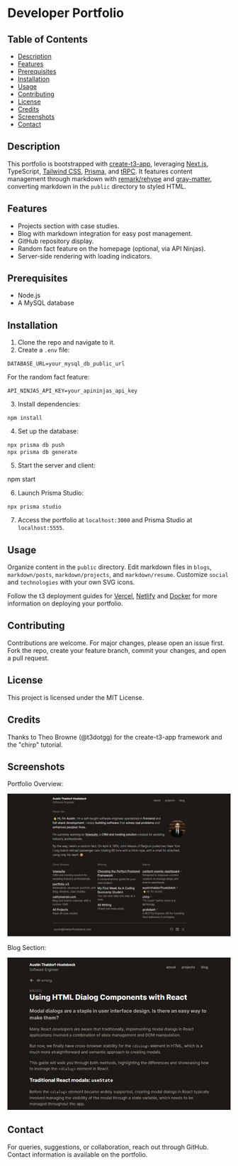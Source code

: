 # Developer Portfolio

## Table of Contents
- [Description](#description)
- [Features](#features)
- [Prerequisites](#prerequisites)
- [Installation](#installation)
- [Usage](#usage)
- [Contributing](#contributing)
- [License](#license)
- [Credits](#credits)
- [Screenshots](#screenshots)
- [Contact](#contact)

## Description
This portfolio is bootstrapped with [create-t3-app](https://create.t3.gg/), leveraging [Next.js](https://nextjs.org), TypeScript, [Tailwind CSS](https://tailwindcss.com), [Prisma](https://prisma.io), and [tRPC](https://trpc.io). It features content management through markdown with [remark/rehype](https://github.com/remarkjs/remark-rehype) and [gray-matter](https://www.npmjs.com/package/gray-matter), converting markdown in the `public` directory to styled HTML.

## Features
- Projects section with case studies.
- Blog with markdown integration for easy post management.
- GitHub repository display.
- Random fact feature on the homepage (optional, via API Ninjas).
- Server-side rendering with loading indicators.

## Prerequisites
- Node.js
- A MySQL database

## Installation
1. Clone the repo and navigate to it.
2. Create a `.env` file:

```
DATABASE_URL=your_mysql_db_public_url
```

For the random fact feature:

```
API_NINJAS_API_KEY=your_apininjas_api_key
```

3. Install dependencies:

```
npm install
```

4. Set up the database:

```
npx prisma db push
npx prisma db generate
```

5. Start the server and client:

npm start

6. Launch Prisma Studio:

```
npx prisma studio
```

7. Access the portfolio at `localhost:3000` and Prisma Studio at `localhost:5555`.

## Usage
Organize content in the `public` directory. Edit markdown files in `blogs`, `markdown/posts`, `markdown/projects`, and `markdown/resume`. Customize `social` and `technologies` with your own SVG icons.

Follow the t3 deployment guides for [Vercel](https://create.t3.gg/en/deployment/vercel), [Netlify](https://create.t3.gg/en/deployment/netlify) and [Docker](https://create.t3.gg/en/deployment/docker) for more information on deploying your portfolio.

## Contributing
Contributions are welcome. For major changes, please open an issue first. Fork the repo, create your feature branch, commit your changes, and open a pull request.

## License
This project is licensed under the MIT License.

## Credits
Thanks to Theo Browne (@t3dotgg) for the create-t3-app framework and the "chirp" tutorial.

## Screenshots

Portfolio Overview:

![Portfolio Overview](public/blog/portfolio-v3.png)

Blog Section:

![Blog Section](public/blog/portfolio-v3-blog.png)

## Contact
For queries, suggestions, or collaboration, reach out through GitHub. Contact information is available on the portfolio.
